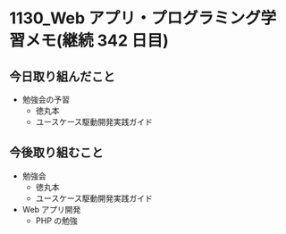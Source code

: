 # 1130_Web アプリ・プログラミング学習メモ(継続 342 日目)

## 今日取り組んだこと

- 勉強会の予習
  - 徳丸本
  - ユースケース駆動開発実践ガイド

## 今後取り組むこと

- 勉強会
  - 徳丸本
  - ユースケース駆動開発実践ガイド
- Web アプリ開発
  - PHP の勉強
